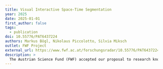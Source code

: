 ```yaml
---
title: Visual Interactive Space-Time Segmentation
year: 2025
date: 2025-01-01
first_author: false
tags:
  - publication
doi: 10.55776/PAT6437224
authors: Markus Bögl, Nikolaus Piccolotto, Silvia Miksch
outlet: FWF Project
external_url: https://www.fwf.ac.at/forschungsradar/10.55776/PAT6437224
description: >
  The Austrian Science Fund (FWF) accepted our proposal to research knowledge-assisted segmentations of spatiotemporal data! The funding amount is about 450,000 Euro over 3 years.
---
```

